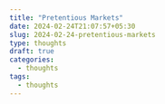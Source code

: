 ```yaml
---
title: "Pretentious Markets"
date: 2024-02-24T21:07:57+05:30
slug: 2024-02-24-pretentious-markets
type: thoughts
draft: true
categories:
  - thoughts
tags:
  - thoughts
---
```

